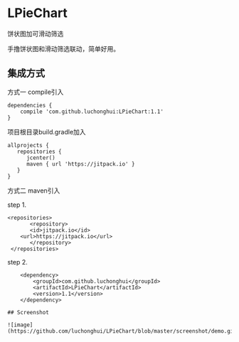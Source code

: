 # LPieChart
饼状图加可滑动筛选

手撸饼状图和滑动筛选联动，简单好用。
## 集成方式

方式一 compile引入

```
dependencies {
    compile 'com.github.luchonghui:LPieChart:1.1'
}

```

项目根目录build.gradle加入

```
allprojects {
   repositories {
      jcenter()
      maven { url 'https://jitpack.io' }
   }
}
```

方式二 maven引入

step 1.
```
<repositories>
       <repository>
       <id>jitpack.io</id>
	<url>https://jitpack.io</url>
       </repository>
 </repositories>
```
step 2.
```
	<dependency>
	    <groupId>com.github.luchonghui</groupId>
	    <artifactId>LPieChart</artifactId>
	    <version>1.1</version>
	</dependency>

## Screenshot

![image](https://github.com/luchonghui/LPieChart/blob/master/screenshot/demo.gif)
